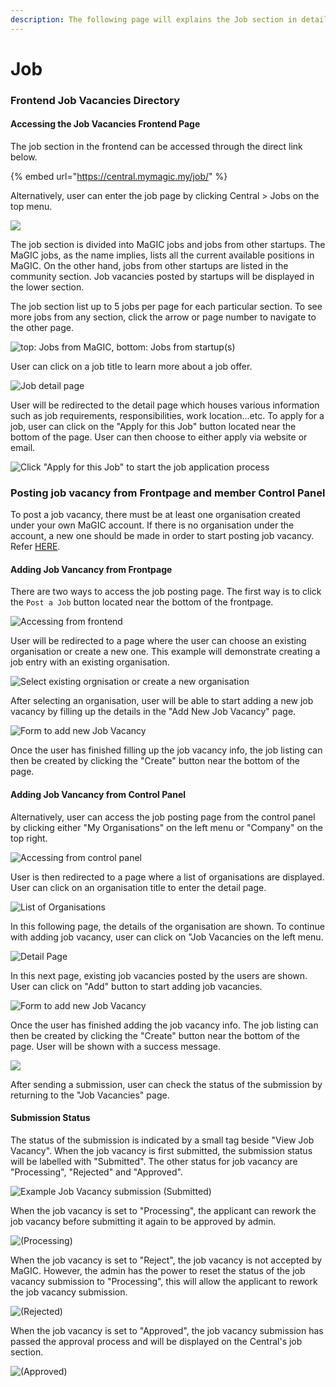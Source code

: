 ```yaml
---
description: The following page will explains the Job section in details.
---
```


# Job

### Frontend Job Vacancies Directory

#### Accessing the Job Vacancies Frontend Page

The job section in the frontend can be accessed through the direct link below.

{% embed url="https://central.mymagic.my/job/" %}

Alternatively, user can enter the job page by clicking Central &gt; Jobs on the top menu.

![](../../../.gitbook/assets/2021-04-27-11-%20%281%29.png)

The job section is divided into MaGIC jobs and jobs from other startups. The MaGIC jobs, as the name implies, lists all the current available positions in MaGIC. On the other hand, jobs from other startups are listed in the community section. Job vacancies posted by startups will be displayed in the lower section.

The job section list up to 5 jobs per page for each particular section. To see more jobs from any section, click the arrow or page number to navigate to the other page.

![top: Jobs from MaGIC, bottom: Jobs from startup\(s\)](../../../.gitbook/assets/2021-04-28-1-.png)

User can click on a job title to learn more about a job offer.

![Job detail page](../../../.gitbook/assets/2021-04-27-13-.png)

User will be redirected to the detail page which houses various information such as job requirements, responsibilities, work location...etc. To apply for a job, user can click on the "Apply for this Job" button located near the bottom of the page. User can then choose to either apply via website or email.

![Click &quot;Apply for this Job&quot; to start the job application process](../../../.gitbook/assets/2021-04-28-3-.png)

### Posting job vacancy from Frontpage and member Control Panel

To post a job vacancy, there must be at least one organisation created under your own MaGIC account. If there is no organisation under the account, a new one should be made in order to start posting job vacancy. Refer [HERE](../../../for-frontend-users/manage-my-organizations/).

#### Adding Job Vancancy from Frontpage

There are two ways to access the job posting page. The first way is to click the `Post a Job` button located near the bottom of the frontpage.    

![Accessing from frontend](../../../.gitbook/assets/2021-04-27-18-%20%281%29.png)

User will be redirected to a page where the user can choose an existing organisation or create a new one. This example will demonstrate creating a job entry with an existing organisation. 

![Select existing orgnisation or create a new organisation](../../../.gitbook/assets/2021-04-27-19-.png)

After selecting an organisation, user will be able to start adding a new job vacancy by filling up the details in the "Add New Job Vacancy" page.

![Form to add new Job Vacancy](../../../.gitbook/assets/2021-04-27-20-.png)

Once the user has finished filling up the job vacancy info, the job listing can then be created by clicking the "Create" button near the bottom of the page.

#### Adding Job Vancancy from Control Panel

Alternatively, user can access the job posting page from the control panel by clicking either "My Organisations" on the left menu or "Company" on the top right.

![Accessing from control panel](../../../.gitbook/assets/2021-04-27-23-.png)

User is then redirected to a page where a list of organisations are displayed. User can click on an organisation title to enter the detail page.

![List of Organisations](../../../.gitbook/assets/2021-04-27-24-.png)

In this following page, the details of the organisation are shown. To continue with adding job vacancy, user can click on "Job Vacancies on the left menu.

![Detail Page](../../../.gitbook/assets/2021-04-27-26-.png)

In this next page, existing job vacancies posted by the users are shown. User can click on "Add" button to start adding job vacancies.

![Form to add new Job Vacancy](../../../.gitbook/assets/2021-04-27-20-%20%281%29.png)

Once the user has finished adding the job vacancy info. The job listing can then be created by clicking the "Create" button near the bottom of the page. User will be shown with a success message.

![](../../../.gitbook/assets/2021-04-27-27-.png)

After sending a submission, user can check the status of the submission by returning to the "Job Vacancies" page. 

#### Submission Status

The status of the submission is indicated by a small tag beside "View Job Vacancy". When the job vacancy is first submitted, the submission status will be labelled with "Submitted". The other status for job vacancy are "Processing", "Rejected" and "Approved".

![Example Job Vacancy submission \(Submitted\)](../../../.gitbook/assets/2021-04-28-5-.png)

When the job vacancy is set to "Processing", the applicant can rework the job vacancy before submitting it again to be approved by admin.

![\(Processing\)](../../../.gitbook/assets/2021-04-28-16-.png)

When the job vacancy is set to "Reject", the job vacancy is not accepted by MaGIC. However, the admin has the power to reset the status of the job vacancy submission to "Processing", this will allow the applicant to rework the job vacancy submission.

![\(Rejected\)](../../../.gitbook/assets/2021-04-28-12-%20%281%29.png)

When the job vacancy is set to "Approved", the job vacancy submission has passed the approval process and will be displayed on the Central's job section.

![\(Approved\)](../../../.gitbook/assets/2021-04-28-18-%20%281%29.png)

### 

